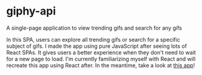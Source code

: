 # giphy-api
A single-page application to view trending gifs and search for any gifs

In this SPA, users can explore all trending gifs or search for a specific subject of gifs. I made the app using pure JavaScript after seeing lots of React SPAs. It gives users a better experience when they don't need to wait for a new page to load. I'm currently familiarizing myself with React and will recreate this app using React after. In the meantime, take a look at [this app](https://giphyapi.angusyeh.com/)!
